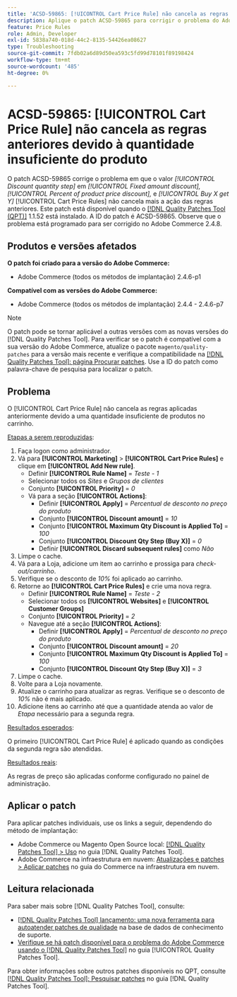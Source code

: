 ```yaml
---
title: 'ACSD-59865: [!UICONTROL Cart Price Rule] não cancela as regras anteriores devido à quantidade insuficiente do produto'
description: Aplique o patch ACSD-59865 para corrigir o problema do Adobe Commerce em que o valor *Etapa de quantidade de desconto* em *Desconto de quantia fixa,* *Porcentagem de desconto de preço do produto,* e *Comprar X obtém Y* [!UICONTROL Cart Price Rules] não cancela mais a ação das regras anteriores.
feature: Price Rules
role: Admin, Developer
exl-id: 5838a740-018d-44c2-8135-54426ea08627
type: Troubleshooting
source-git-commit: 7fdb02a6d89d50ea593c5fd99d78101f89198424
workflow-type: tm+mt
source-wordcount: '485'
ht-degree: 0%

---
```


# ACSD-59865: [!UICONTROL Cart Price Rule] não cancela as regras anteriores devido à quantidade insuficiente do produto

O patch ACSD-59865 corrige o problema em que o valor *[!UICONTROL Discount quantity step]* em *[!UICONTROL Fixed amount discount],* *[!UICONTROL Percent of product price discount],* e *[!UICONTROL Buy X get Y]* [!UICONTROL Cart Price Rules] não cancela mais a ação das regras anteriores. Este patch está disponível quando o [[!DNL Quality Patches Tool (QPT)]](https://experienceleague.adobe.com/pt-br/docs/commerce-operations/tools/quality-patches-tool/quality-patches-tool-to-self-serve-quality-patches) 1.1.52 está instalado. A ID do patch é ACSD-59865. Observe que o problema está programado para ser corrigido no Adobe Commerce 2.4.8.

## Produtos e versões afetados

**O patch foi criado para a versão do Adobe Commerce:**

* Adobe Commerce (todos os métodos de implantação) 2.4.6-p1

**Compatível com as versões do Adobe Commerce:**

* Adobe Commerce (todos os métodos de implantação) 2.4.4 - 2.4.6-p7

>[!NOTE]
>
>O patch pode se tornar aplicável a outras versões com as novas versões do [!DNL Quality Patches Tool]. Para verificar se o patch é compatível com a sua versão do Adobe Commerce, atualize o pacote `magento/quality-patches` para a versão mais recente e verifique a compatibilidade na [[!DNL Quality Patches Tool]: página Procurar patches](https://experienceleague.adobe.com/tools/commerce-quality-patches/index.html?lang=pt-BR). Use a ID do patch como palavra-chave de pesquisa para localizar o patch.

## Problema

O [!UICONTROL Cart Price Rule] não cancela as regras aplicadas anteriormente devido a uma quantidade insuficiente de produtos no carrinho.

<u>Etapas a serem reproduzidas</u>:

1. Faça logon como administrador.
1. Vá para **[!UICONTROL Marketing]** > **[!UICONTROL Cart Price Rules]** e clique em **[!UICONTROL Add New rule]**.
   * Definir **[!UICONTROL Rule Name]** = *Teste - 1*
   * Selecionar todos os *Sites* e *Grupos de clientes*
   * Conjunto **[!UICONTROL Priority]** = *0*
   * Vá para a seção **[!UICONTROL Actions]**:
      * Definir **[!UICONTROL Apply]** = *Percentual de desconto no preço do produto*
      * Conjunto **[!UICONTROL Discount amount]** = *10*
      * Conjunto **[!UICONTROL Maximum Qty Discount is Applied To]** = *100*
      * Conjunto **[!UICONTROL Discount Qty Step (Buy X)]** = *0*
      * Definir **[!UICONTROL Discard subsequent rules]** como *Não*
1. Limpe o cache.
1. Vá para a Loja, adicione um item ao carrinho e prossiga para *check-out/carrinho*.
1. Verifique se o desconto de *10%* foi aplicado ao carrinho.
1. Retorne ao **[!UICONTROL Cart Price Rules]** e crie uma nova regra.
   * Definir **[!UICONTROL Rule Name]** = *Teste - 2*
   * Selecionar todos os **[!UICONTROL Websites]** e **[!UICONTROL Customer Groups]**
   * Conjunto **[!UICONTROL Priority]** = *2*
   * Navegue até a seção **[!UICONTROL Actions]**:
      * Definir **[!UICONTROL Apply]** = *Percentual de desconto no preço do produto*
      * Conjunto **[!UICONTROL Discount amount]** = *20*
      * Conjunto **[!UICONTROL Maximum Qty Discount is Applied To]** = *100*
      * Conjunto **[!UICONTROL Discount Qty Step (Buy X)]** = *3*
1. Limpe o cache.
1. Volte para a Loja novamente.
1. Atualize o carrinho para atualizar as regras. Verifique se o desconto de *10%* não é mais aplicado.
1. Adicione itens ao carrinho até que a quantidade atenda ao valor de *Etapa* necessário para a segunda regra.

<u>Resultados esperados</u>:

O primeiro [!UICONTROL Cart Price Rule] é aplicado quando as condições da segunda regra são atendidas.

<u>Resultados reais</u>:

As regras de preço são aplicadas conforme configurado no painel de administração.

## Aplicar o patch

Para aplicar patches individuais, use os links a seguir, dependendo do método de implantação:

* Adobe Commerce ou Magento Open Source local: [[!DNL Quality Patches Tool] > Uso](/help/tools/quality-patches-tool/usage.md) no guia [!DNL Quality Patches Tool].
* Adobe Commerce na infraestrutura em nuvem: [Atualizações e patches > Aplicar patches](https://experienceleague.adobe.com/docs/commerce-cloud-service/user-guide/develop/upgrade/apply-patches.html?lang=pt-BR) no guia do Commerce na infraestrutura em nuvem.

## Leitura relacionada

Para saber mais sobre [!DNL Quality Patches Tool], consulte:

* [[!DNL Quality Patches Tool] lançamento: uma nova ferramenta para autoatender patches de qualidade](https://experienceleague.adobe.com/pt-br/docs/commerce-operations/tools/quality-patches-tool/quality-patches-tool-to-self-serve-quality-patches) na base de dados de conhecimento de suporte.
* [Verifique se há patch disponível para o problema do Adobe Commerce usando o  [!DNL Quality Patches Tool]](/help/tools/quality-patches-tool/patches-available-in-qpt/check-patch-for-magento-issue-with-magento-quality-patches.md) no guia [!UICONTROL Quality Patches Tool].

Para obter informações sobre outros patches disponíveis no QPT, consulte [[!DNL Quality Patches Tool]: Pesquisar patches](https://experienceleague.adobe.com/tools/commerce-quality-patches/index.html?lang=pt-BR) no guia [!DNL Quality Patches Tool].
